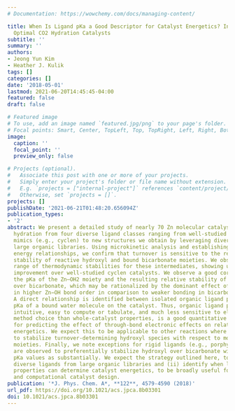 ```yaml
---
# Documentation: https://wowchemy.com/docs/managing-content/

title: When Is Ligand pKa a Good Descriptor for Catalyst Energetics? In Search of
  Optimal CO2 Hydration Catalysts
subtitle: ''
summary: ''
authors:
- Jeong Yun Kim
- Heather J. Kulik
tags: []
categories: []
date: '2018-05-01'
lastmod: 2021-06-20T14:45:45-04:00
featured: false
draft: false

# Featured image
# To use, add an image named `featured.jpg/png` to your page's folder.
# Focal points: Smart, Center, TopLeft, Top, TopRight, Left, Right, BottomLeft, Bottom, BottomRight.
image:
  caption: ''
  focal_point: ''
  preview_only: false

# Projects (optional).
#   Associate this post with one or more of your projects.
#   Simply enter your project's folder or file name without extension.
#   E.g. `projects = ["internal-project"]` references `content/project/deep-learning/index.md`.
#   Otherwise, set `projects = []`.
projects: []
publishDate: '2021-06-21T01:48:20.656094Z'
publication_types:
- '2'
abstract: We present a detailed study of nearly 70 Zn molecular catalysts for CO2
  hydration from four diverse ligand classes ranging from well-studied carbonic anhydrase
  mimics (e.g., cyclen) to new structures we obtain by leveraging diverse hits from
  large organic libraries. Using microkinetic analysis and establishing linear free
  energy relationships, we confirm that turnover is sensitive to the relative thermodynamic
  stability of reactive hydroxyl and bound bicarbonate moieties. We observe a wide
  range of thermodynamic stabilities for these intermediates, showing up to 6 kcal/mol
  improvement over well-studied cyclen catalysts. We observe a good correlation between
  the pKa of the Zn–OH2 moiety and the resulting relative stability of hydroxyl moieties
  over bicarbonate, which may be rationalized by the dominant effect of the difference
  in higher Zn−OH bond order in comparison to weaker bonding in bicarbonate and water.
  A direct relationship is identified between isolated organic ligand pKa and the
  pKa of a bound water molecule on the catalyst. Thus, organic ligand pKa, which is
  intuitive, easy to compute or tabulate, and much less sensitive to electronic structure
  method choice than whole-catalyst properties, is a good quantitative descriptor
  for predicting the effect of through-bond electronic effects on relative CO2 hydration
  energetics. We expect this to be applicable to other reactions where is it essential
  to stabilize turnover-determining hydroxyl species with respect to more weakly bound
  moieties. Finally, we note exceptions for rigid ligands (e.g., porphyrins) that
  are observed to preferentially stabilize hydroxyl over bicarbonate without reducing
  pKa values as substantially. We expect the strategy outlined here, to (i) curate
  diverse ligands from large organic libraries and (ii) identify when ligand-only
  properties can determine catalyst energetics, to be broadly useful for both experimental
  and computational catalyst design.
publication: '*J. Phys. Chem. A*, **122**, 4579-4590 (2018)'
url_pdf: https://doi.org/10.1021/acs.jpca.8b03301
doi: 10.1021/acs.jpca.8b03301
---
```

